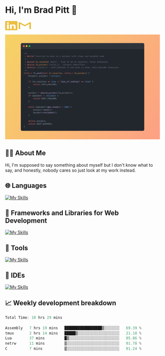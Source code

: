 # Hi, I'm Brad Pitt 👋


<a href="https://www.linkedin.com/in/mathias-mauraisin/" target="blank"><img align="center" src="./icons/linkedin.svg" alt="https://www.linkedin.com/in/mathias-mauraisin/" height="30" width="40" /></a>
<a href="mailto:mathias.mauraisin.pro@gmail.com" target="blank"><img align="center" src="./icons/gmail.svg" alt="redrew" height="30" width="40" /></a>




<!-- ![snap](images/Snap_dark.png?raw=true) -->
![snap](images/Snap_dark_bg.png?raw=true)


<!-- [![My Skills](https://skillicons.dev/icons?i=c,cpp,html,css,js,ts,)](https://skillicons.dev) -->

## 🙋‍♂️&nbsp;About Me

Hi, I'm supposed to say something about myself but I don't know what to say, and honestly, nobody cares so just look at my work instead.

## 🌐&nbsp;Languages

<!-- <img src="./icons_2.svg"> -->


[![My Skills](https://skillicons.dev/icons?i=c,cpp,ts,html,css,markdown,java,php,&perline=10)](https://skillicons.dev)

## 📕&nbsp;Frameworks and Libraries for Web Development

[![My Skills](https://skillicons.dev/icons?i=react,tailwind,materialui,nestjs,postgres,express,nodejs,figma,vercel,&perline=10)](https://skillicons.dev)

## 🔧&nbsp;Tools 

[![My Skills](https://skillicons.dev/icons?i=git,github,linux,docker,kubernetes,nginx,postman&perline=9)](https://skillicons.dev)

## 📝&nbsp;IDEs

[![My Skills](https://skillicons.dev/icons?i=vscode,neovim,idea&perline=9)](https://skillicons.dev)

## 📈&nbsp;Weekly development breakdown

<!-- [![mamaurai's 42 stats](https://badge42.vercel.app/api/v2/cl1l4qz93000609l4yixitcl4/stats?cursusId=21&coalitionId=45)](https://github.com/JaeSeoKim/badge42) -->





<!--START_SECTION:waka-->

```rust
Total Time: 10 hrs 29 mins

Assembly   7 hrs 19 mins   █████████████████▒░░░░░░░   69.39 %
tmux       2 hrs 14 mins   █████▒░░░░░░░░░░░░░░░░░░░   21.18 %
Lua        37 mins         █▒░░░░░░░░░░░░░░░░░░░░░░░   05.86 %
netrw      11 mins         ▒░░░░░░░░░░░░░░░░░░░░░░░░   01.78 %
C          7 mins          ▒░░░░░░░░░░░░░░░░░░░░░░░░   01.24 %
```

<!--END_SECTION:waka-->


